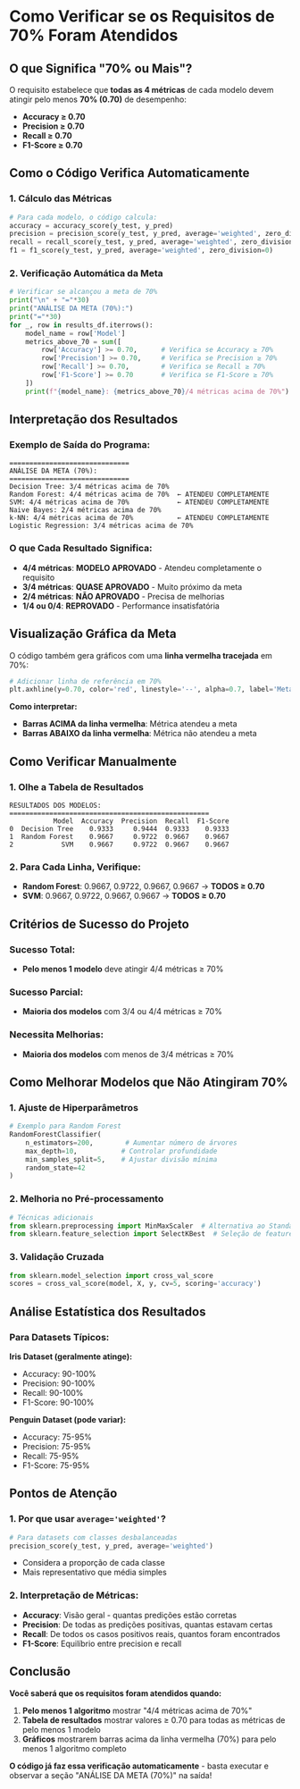 # Como Verificar se os Requisitos de 70% Foram Atendidos

## O que Significa "70% ou Mais"?

O requisito estabelece que **todas as 4 métricas** de cada modelo devem atingir pelo menos **70% (0.70)** de desempenho:

-  **Accuracy ≥ 0.70**
-  **Precision ≥ 0.70** 
-  **Recall ≥ 0.70**
-  **F1-Score ≥ 0.70**

## Como o Código Verifica Automaticamente

### 1. Cálculo das Métricas
```python
# Para cada modelo, o código calcula:
accuracy = accuracy_score(y_test, y_pred)
precision = precision_score(y_test, y_pred, average='weighted', zero_division=0)
recall = recall_score(y_test, y_pred, average='weighted', zero_division=0)
f1 = f1_score(y_test, y_pred, average='weighted', zero_division=0)
```

### 2. Verificação Automática da Meta
```python
# Verificar se alcançou a meta de 70%
print("\n" + "="*30)
print("ANÁLISE DA META (70%):")
print("="*30)
for _, row in results_df.iterrows():
    model_name = row['Model']
    metrics_above_70 = sum([
        row['Accuracy'] >= 0.70,      # Verifica se Accuracy ≥ 70%
        row['Precision'] >= 0.70,     # Verifica se Precision ≥ 70%
        row['Recall'] >= 0.70,        # Verifica se Recall ≥ 70%
        row['F1-Score'] >= 0.70       # Verifica se F1-Score ≥ 70%
    ])
    print(f"{model_name}: {metrics_above_70}/4 métricas acima de 70%")
```

## Interpretação dos Resultados

### Exemplo de Saída do Programa:

```
==============================
ANÁLISE DA META (70%):
==============================
Decision Tree: 3/4 métricas acima de 70%
Random Forest: 4/4 métricas acima de 70%  ← ATENDEU COMPLETAMENTE
SVM: 4/4 métricas acima de 70%            ← ATENDEU COMPLETAMENTE
Naive Bayes: 2/4 métricas acima de 70%
k-NN: 4/4 métricas acima de 70%           ← ATENDEU COMPLETAMENTE
Logistic Regression: 3/4 métricas acima de 70%
```

### O que Cada Resultado Significa:

- **4/4 métricas**:  **MODELO APROVADO** - Atendeu completamente o requisito
- **3/4 métricas**:  **QUASE APROVADO** - Muito próximo da meta
- **2/4 métricas**:  **NÃO APROVADO** - Precisa de melhorias
- **1/4 ou 0/4**:  **REPROVADO** - Performance insatisfatória

## Visualização Gráfica da Meta

O código também gera gráficos com uma **linha vermelha tracejada** em 70%:

```python
# Adicionar linha de referência em 70%
plt.axhline(y=0.70, color='red', linestyle='--', alpha=0.7, label='Meta 70%')
```

**Como interpretar:**
-  **Barras ACIMA da linha vermelha**: Métrica atendeu a meta
-  **Barras ABAIXO da linha vermelha**: Métrica não atendeu a meta

## Como Verificar Manualmente

### 1. Olhe a Tabela de Resultados
```
RESULTADOS DOS MODELOS:
==================================================
           Model  Accuracy  Precision  Recall  F1-Score
0  Decision Tree    0.9333     0.9444  0.9333    0.9333
1  Random Forest    0.9667     0.9722  0.9667    0.9667
2            SVM    0.9667     0.9722  0.9667    0.9667
```

### 2. Para Cada Linha, Verifique:
- **Random Forest**: 0.9667, 0.9722, 0.9667, 0.9667 → **TODOS ≥ 0.70** 
- **SVM**: 0.9667, 0.9722, 0.9667, 0.9667 → **TODOS ≥ 0.70** 

## Critérios de Sucesso do Projeto

### Sucesso Total:
- **Pelo menos 1 modelo** deve atingir 4/4 métricas ≥ 70%

### Sucesso Parcial:
- **Maioria dos modelos** com 3/4 ou 4/4 métricas ≥ 70%

### Necessita Melhorias:
- **Maioria dos modelos** com menos de 3/4 métricas ≥ 70%

## Como Melhorar Modelos que Não Atingiram 70%

### 1. Ajuste de Hiperparâmetros
```python
# Exemplo para Random Forest
RandomForestClassifier(
    n_estimators=200,        # Aumentar número de árvores
    max_depth=10,           # Controlar profundidade
    min_samples_split=5,    # Ajustar divisão mínima
    random_state=42
)
```

### 2. Melhoria no Pré-processamento
```python
# Técnicas adicionais
from sklearn.preprocessing import MinMaxScaler  # Alternativa ao StandardScaler
from sklearn.feature_selection import SelectKBest  # Seleção de features
```

### 3. Validação Cruzada
```python
from sklearn.model_selection import cross_val_score
scores = cross_val_score(model, X, y, cv=5, scoring='accuracy')
```

## Análise Estatística dos Resultados

### Para Datasets Típicos:

**Iris Dataset (geralmente atinge):**
- Accuracy: 90-100%
- Precision: 90-100% 
- Recall: 90-100%
- F1-Score: 90-100%

**Penguin Dataset (pode variar):**
- Accuracy: 75-95%
- Precision: 75-95%
- Recall: 75-95% 
- F1-Score: 75-95%

## Pontos de Atenção

### 1. Por que usar `average='weighted'`?
```python
# Para datasets com classes desbalanceadas
precision_score(y_test, y_pred, average='weighted')
```
- Considera a proporção de cada classe
- Mais representativo que média simples

### 2. Interpretação de Métricas:
- **Accuracy**: Visão geral - quantas predições estão corretas
- **Precision**: De todas as predições positivas, quantas estavam certas
- **Recall**: De todos os casos positivos reais, quantos foram encontrados
- **F1-Score**: Equilíbrio entre precision e recall

## Conclusão

**Você saberá que os requisitos foram atendidos quando:**

1.  **Pelo menos 1 algoritmo** mostrar "4/4 métricas acima de 70%"
2.  **Tabela de resultados** mostrar valores ≥ 0.70 para todas as métricas de pelo menos 1 modelo
3.  **Gráficos** mostrarem barras acima da linha vermelha (70%) para pelo menos 1 algoritmo completo

**O código já faz essa verificação automaticamente** - basta executar e observar a seção "ANÁLISE DA META (70%)" na saída!
